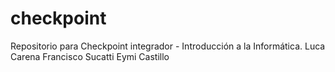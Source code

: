 # checkpoint
Repositorio para Checkpoint integrador - Introducción a la Informática. 
Luca Carena
Francisco Sucatti
Eymi Castillo

